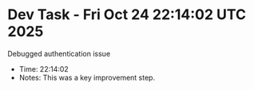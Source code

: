 # Dev Task - Fri Oct 24 22:14:02 UTC 2025
Debugged authentication issue
- Time: 22:14:02
- Notes: This was a key improvement step.
